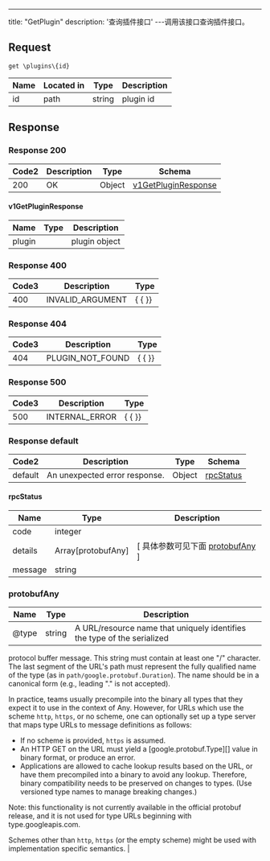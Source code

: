 ---
title: "GetPlugin"
description: '查询插件接口'
---调用该接口查询插件接口。



## Request


```
get \plugins\{id}
```

| Name | Located in | Type | Description | 
| ---- | ---------- | ----------- | ----------- | 
| id | path | string | plugin id |  

## Response

### Response  200 
| Code2 | Description | Type | Schema |
| ---- | ----------- | ------ | ------ |
| 200 | OK | Object | [v1GetPluginResponse](#v1GetPluginResponse) |

#### v1GetPluginResponse

| Name | Type | Description | 
| ---- | ---- | ----------- |     
| plugin |  | plugin object |   



### Response  400
| Code3 | Description | Type | 
| ---- | ----------- | ------ | 
| 400 | INVALID_ARGUMENT | {   { }} |

### Response  404
| Code3 | Description | Type | 
| ---- | ----------- | ------ | 
| 404 | PLUGIN_NOT_FOUND | {   { }} |

### Response  500
| Code3 | Description | Type | 
| ---- | ----------- | ------ | 
| 500 | INTERNAL_ERROR | {   { }} |

### Response  default 
| Code2 | Description | Type | Schema |
| ---- | ----------- | ------ | ------ |
| default | An unexpected error response. | Object | [rpcStatus](#rpcStatus) |

#### rpcStatus

| Name | Type | Description | 
| ---- | ---- | ----------- |     
| code | integer |  |          
| details | Array[protobufAny] |  [ 具体参数可见下面 [protobufAny](#protobufAny) ] |       
| message | string |  |   

### protobufAny
| Name | Type | Description | 
| ---- | ---- | ----------- |     
| @type | string | A URL/resource name that uniquely identifies the type of the serialized
protocol buffer message. This string must contain at least
one "/" character. The last segment of the URL's path must represent
the fully qualified name of the type (as in
`path/google.protobuf.Duration`). The name should be in a canonical form
(e.g., leading "." is not accepted).

In practice, teams usually precompile into the binary all types that they
expect it to use in the context of Any. However, for URLs which use the
scheme `http`, `https`, or no scheme, one can optionally set up a type
server that maps type URLs to message definitions as follows:

* If no scheme is provided, `https` is assumed.
* An HTTP GET on the URL must yield a [google.protobuf.Type][]
  value in binary format, or produce an error.
* Applications are allowed to cache lookup results based on the
  URL, or have them precompiled into a binary to avoid any
  lookup. Therefore, binary compatibility needs to be preserved
  on changes to types. (Use versioned type names to manage
  breaking changes.)

Note: this functionality is not currently available in the official
protobuf release, and it is not used for type URLs beginning with
type.googleapis.com.

Schemes other than `http`, `https` (or the empty scheme) might be
used with implementation specific semantics. |   



